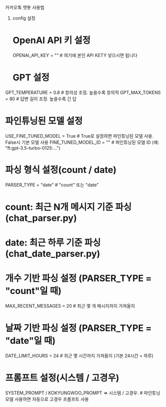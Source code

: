 카카오톡 챗봇 사용법

1. config 설정
   # OpenAI API 키 설정
   OPENAI_API_KEY = ""  # 여기에 본인 API KETY 넣으시면 됩니다

   # GPT 설정
  GPT_TEMPERATURE = 0.8 # 창의성 조정. 높을수록 창의적
  GPT_MAX_TOKENS = 80 # 답변 길이 조정. 높을수록 긴 답

  # 파인튜닝된 모델 설정
  USE_FINE_TUNED_MODEL = True # True로 설정하면 파인튜닝된 모델 사용. False시 기본 모델 사용
  FINE_TUNED_MODEL_ID = ""  # 파인튜닝된 모델 ID (예: "ft:gpt-3.5-turbo-0125:...")

  # 파싱 형식 설정(count / date)
  PARSER_TYPE = "date"  # "count" 또는 "date"

  # count: 최근 N개 메시지 기준 파싱 (chat_parser.py)
  # date: 최근 하루 기준 파싱 (chat_date_parser.py)

  # 개수 기반 파싱 설정 (PARSER_TYPE = "count"일 때)
  MAX_RECENT_MESSAGES = 20  # 최근 몇 개 메시지까지 가져올지

  # 날짜 기반 파싱 설정 (PARSER_TYPE = "date"일 때)
  DATE_LIMIT_HOURS = 24  # 최근 몇 시간까지 가져올지 (기본 24시간 = 하루)

  # 프롬프트 설정(시스템 / 고경우)
  
  SYSTEM_PROMPT / KOKYUNGWOO_PROMPT => 시스템 / 고경우. # 파인튜닝 모델 사용하면 자동으로 고경우 프롬프트 사용
